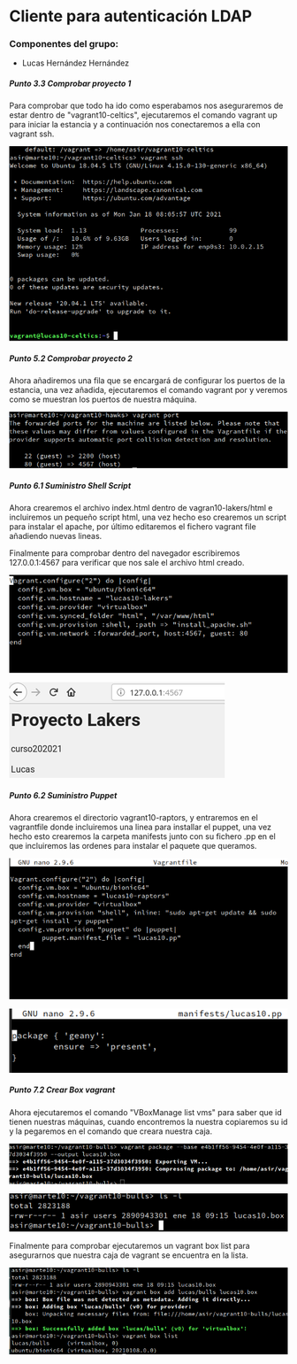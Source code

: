 #  **Cliente para autenticación LDAP**

### Componentes del grupo:
* Lucas Hernández Hernández



##### **Punto 3.3** Comprobar proyecto 1

Para comprobar que todo ha ido como esperabamos nos aseguraremos de estar dentro de "vagrant10-celtics", ejecutaremos el comando vagrant up para iniciar la estancia y a continuación nos conectaremos a ella con vagrant ssh.

![](img/1.png)

##### **Punto 5.2** Comprobar proyecto 2

Ahora añadiremos una fila que se encargará de configurar los puertos de la estancia, una vez añadida, ejecutaremos el comando vagrant por y veremos como se muestran los puertos de nuestra máquina.

![](img/2.png)

##### **Punto 6.1** Suministro Shell Script

Ahora crearemos el archivo index.html dentro de vagran10-lakers/html e incluiremos un pequeño script html, una vez hecho eso crearemos un script para instalar el apache, por último editaremos el fichero vagrant file añadiendo nuevas lineas.

Finalmente para comprobar dentro del navegador escribiremos 127.0.0.1:4567 para verificar que nos sale el archivo html creado.

![](img/6.2.1.png)

![](img/6.2.3.png)

##### **Punto 6.2** Suministro Puppet

Ahora crearemos el directorio vagrant10-raptors, y entraremos en el vagrantfile donde incluiremos una linea para installar el puppet, una vez hecho esto crearemos la carpeta manifests junto con su fichero .pp en el que incluiremos las ordenes para instalar el paquete que queramos.

![](img/6.2.png)

![](img/6.2.2.png)


##### **Punto 7.2** Crear Box vagrant

Ahora ejecutaremos el comando "VBoxManage list vms" para saber que id tienen nuestras máquinas, cuando encontremos la nuestra copiaremos su id y la pegaremos en el comando que creara nuestra caja.

![](img/7.2.png)

![](img/7.2.1.png)

Finalmente para comprobar ejecutaremos un vagrant box list para asegurarnos que nuestra caja de vagrant se encuentra en la lista.

![](img/7.2.2.png)
